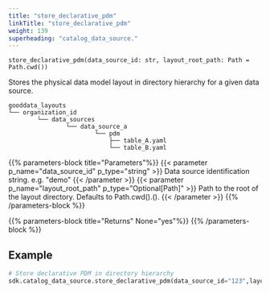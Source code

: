 ```yaml
---
title: "store_declarative_pdm"
linkTitle: "store_declarative_pdm"
weight: 139
superheading: "catalog_data_source."
---
```




``store_declarative_pdm(data_source_id: str, layout_root_path: Path = Path.cwd())``

Stores the physical data model layout in directory hierarchy for a given data source.

    gooddata_layouts
    └── organization_id
            └── data_sources
                    └── data_source_a
                            └── pdm
                                ├── table_A.yaml
                                └── table_B.yaml


{{% parameters-block  title="Parameters"%}}
{{< parameter p_name="data_source_id" p_type="string" >}}
Data source identification string. e.g. "demo"
{{< /parameter >}}
{{< parameter p_name="layout_root_path" p_type="Optional[Path]" >}}
Path to the root of the layout directory. Defaults to Path.cwd().().
{{< /parameter >}}
{{% /parameters-block %}}

{{% parameters-block title="Returns" None="yes"%}}
{{% /parameters-block %}}

## Example

```Python
# Store declarative PDM in directory hierarchy
sdk.catalog_data_source.store_declarative_pdm(data_source_id="123",layour_root_path=Path.cwd())
```
